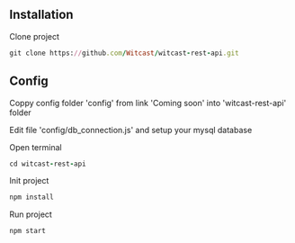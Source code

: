 ## Installation

Clone project

```ruby
git clone https://github.com/Witcast/witcast-rest-api.git
```

## Config

Coppy config folder 'config' from link 'Coming soon' into 'witcast-rest-api' folder 

Edit file 'config/db_connection.js' and setup your mysql database

Open terminal

```ruby
cd witcast-rest-api
```

Init project

```ruby
npm install
```

Run project

```ruby
npm start
```
